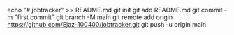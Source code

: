 echo "# jobtracker" >> README.md
git init
git add README.md
git commit -m "first commit"
git branch -M main
git remote add origin https://github.com/Ejaz-100400/jobtracker.git
git push -u origin main